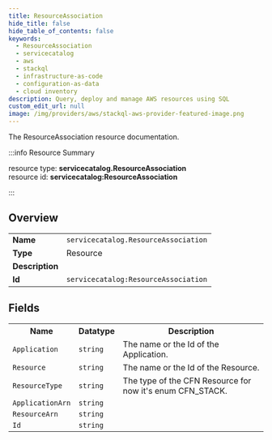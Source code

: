 ```yaml
---
title: ResourceAssociation
hide_title: false
hide_table_of_contents: false
keywords:
  - ResourceAssociation
  - servicecatalog
  - aws
  - stackql
  - infrastructure-as-code
  - configuration-as-data
  - cloud inventory
description: Query, deploy and manage AWS resources using SQL
custom_edit_url: null
image: /img/providers/aws/stackql-aws-provider-featured-image.png
---
```

The ResourceAssociation resource documentation.

:::info Resource Summary

<div class="row">
<div class="providerDocColumn">
<span>resource type:&nbsp;<b>servicecatalog.ResourceAssociation</b></span><br />
<span>resource id:&nbsp;<b>servicecatalog:ResourceAssociation</b></span><br />
</div>
</div>

:::

## Overview
<table><tbody>
<tr><td><b>Name</b></td><td><code>servicecatalog.ResourceAssociation</code></td></tr>
<tr><td><b>Type</b></td><td>Resource</td></tr>
<tr><td><b>Description</b></td><td></td></tr>
<tr><td><b>Id</b></td><td><code>servicecatalog:ResourceAssociation</code></td></tr>
</tbody></table>

## Fields
<table><tbody>
<tr><th>Name</th><th>Datatype</th><th>Description</th></tr>
<tr><td><code>Application</code></td><td><code>string</code></td><td>The name or the Id of the Application.</td></tr><tr><td><code>Resource</code></td><td><code>string</code></td><td>The name or the Id of the Resource.</td></tr><tr><td><code>ResourceType</code></td><td><code>string</code></td><td>The type of the CFN Resource for now it's enum CFN_STACK.</td></tr><tr><td><code>ApplicationArn</code></td><td><code>string</code></td><td></td></tr><tr><td><code>ResourceArn</code></td><td><code>string</code></td><td></td></tr><tr><td><code>Id</code></td><td><code>string</code></td><td></td></tr>
</tbody></table>